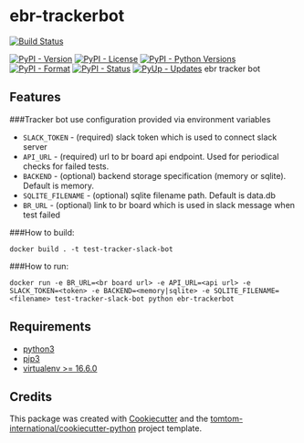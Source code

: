 # ebr-trackerbot

[![Build Status](https://dev.azure.com/tomtomweb/tomtomweb/_apis/build/status/GitHub-TomTom-International/?branchName=master)](https://dev.azure.com/tomtomweb/GitHub-TomTom-International/_build/latest?definitionId=5&branchName=master)

[![PyPI - Version](https://img.shields.io/pypi/v/ebr-trackerbot.svg)](https://pypi.org/project/ebr-trackerbot/)
[![PyPI - License](https://img.shields.io/pypi/l/ebr-trackerbot.svg)](https://pypi.org/project/ebr-trackerbot/)
[![PyPI - Python Versions](https://img.shields.io/pypi/pyversions/ebr-trackerbot.svg)](https://pypi.org/project/ebr-trackerbot/)
[![PyPI - Format](https://img.shields.io/pypi/format/ebr-trackerbot.svg)](https://pypi.org/project/ebr-trackerbot/)
[![PyPI - Status](https://img.shields.io/pypi/status/ebr-trackerbot.svg)](https://pypi.org/project/ebr-trackerbot/)
[![PyUp - Updates](https://pyup.io/repos/github/tomtom-international/ebr-trackerbot/shield.svg)](https://pyup.io/repos/github/tomtom-international/ebr-trackerbot/)
ebr tracker bot

## Features


###Tracker bot use configuration provided via environment variables

* `SLACK_TOKEN` - (required) slack token which is used to connect slack server
* `API_URL` - (required) url to br board api endpoint. Used for periodical checks for failed tests.
* `BACKEND` - (optional) backend storage specification (memory or sqlite). Default is memory.
* `SQLITE_FILENAME` - (optional) sqlite filename path. Default is data.db
* `BR_URL` - (optional) link to br board which is used in slack message when test failed


###How to build:

`
docker build . -t test-tracker-slack-bot
`


###How to run:

`
docker run -e BR_URL=<br board url> -e API_URL=<api url> -e SLACK_TOKEN=<token> -e BACKEND=<memory|sqlite> -e SQLITE_FILENAME=<filename> test-tracker-slack-bot python ebr-trackerbot
`


## Requirements

* [python3](https://www.python.org/downloads)
* [pip3](https://pip.pypa.io/en/stable/installing)
* [virtualenv >= 16.6.0](https://virtualenv.pypa.io/en/latest/installation/)

## Credits

This package was created with [Cookiecutter](https://github.com/cookiecutter/cookiecutter) and the [tomtom-international/cookiecutter-python](https://github.com/tomtom-international/cookiecutter-python) project template.
